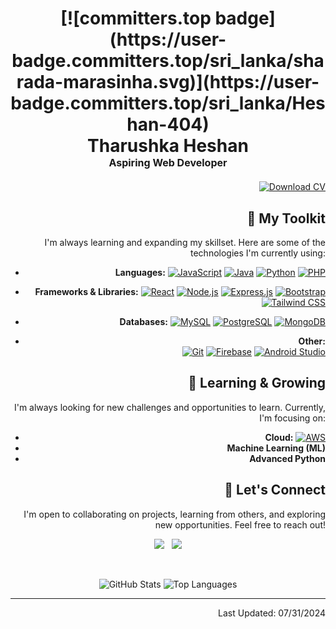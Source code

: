 <h1 align="center">
  [![committers.top badge](https://user-badge.committers.top/sri_lanka/sharada-marasinha.svg)](https://user-badge.committers.top/sri_lanka/Heshan-404)
  <br>
  Tharushka Heshan
  <br>
  <font size="3">Aspiring Web Developer</font>
</h1>
<div style="text-align: right; margin-top: 20px;">
  <a href="https://github.com/Heshan-404/Heshan-404/blob/main/CV2024.pdf" target="_blank" rel="noopener noreferrer">
    <img src="https://img.shields.io/badge/-Get%20MY%20CV-4CAF50?style=flat-square&logo=document&logoColor=white" alt="Download CV">
  </a>

## 🧰  My Toolkit  

I'm always learning and expanding my skillset. Here are some of the technologies I'm currently using:

* **Languages:** 
  [![JavaScript](https://img.shields.io/badge/-JavaScript-F7DF1E?style=flat-square&logo=javascript)](https://www.javascript.com/)
  [![Java](https://img.shields.io/badge/-Java-007396?style=flat-square&logo=java)](https://www.java.com/)
  [![Python](https://img.shields.io/badge/-Python-3776AB?style=flat-square&logo=python)](https://www.python.org/)
  [![PHP](https://img.shields.io/badge/-PHP-777BB4?style=flat-square&logo=php)](https://www.php.net/)

* **Frameworks & Libraries:** 
 [![React](https://img.shields.io/badge/-React-61DAFB?style=flat-square&logo=react)](https://reactjs.org/)
 [![Node.js](https://img.shields.io/badge/-Node.js-339933?style=flat-square&logo=node.js)](https://nodejs.org/)
 [![Express.js](https://img.shields.io/badge/-Express.js-000000?style=flat-square&logo=express)](https://expressjs.com/) 
 [![Bootstrap](https://img.shields.io/badge/-Bootstrap-563D7C?style=flat-square&logo=bootstrap)](https://getbootstrap.com/)
 [![Tailwind CSS](https://img.shields.io/badge/-Tailwind%20CSS-38B2AC?style=flat-square&logo=tailwind-css)](https://tailwindcss.com/)  

* **Databases:** 
 [![MySQL](https://img.shields.io/badge/-MySQL-005C84?style=flat-square&logo=mysql)](https://www.mysql.com/)
 [![PostgreSQL](https://img.shields.io/badge/-PostgreSQL-316192?style=flat-square&logo=postgresql)](https://www.postgresql.org/) 
 [![MongoDB](https://img.shields.io/badge/-MongoDB-47A248?style=flat-square&logo=mongodb)](https://www.mongodb.com/)

* **Other:**  
 [![Git](https://img.shields.io/badge/-Git-F05033?style=flat-square&logo=git)](https://git-scm.com/)
 [![Firebase](https://img.shields.io/badge/-Firebase-FFCA28?style=flat-square&logo=firebase)](https://firebase.google.com/) 
 [![Android Studio](https://img.shields.io/badge/-Android%20Studio-3DDC84?style=flat-square&logo=android-studio)](https://developer.android.com/studio/)

## 🌱  Learning & Growing

I'm always looking for new challenges and opportunities to learn. Currently, I'm focusing on:

* **Cloud:** [![AWS](https://img.shields.io/badge/-AWS-232F3E?style=flat-square&logo=amazon-aws)](https://aws.amazon.com/)
* **Machine Learning (ML)** 
* **Advanced Python** 

##  🤝  Let's Connect

I'm open to collaborating on projects, learning from others, and exploring new opportunities. Feel free to reach out!

<p align="center">
  <a href="https://www.linkedin.com/in/tharushka-hesham-a78888247/"><img src="https://img.shields.io/badge/-LinkedIn-0077B5?style=for-the-badge&logo=linkedin&logoColor=white"></a>  
  <a href="mailto:heshantharushka2002@gmail.com"><img src="https://img.shields.io/badge/-Email-D14836?style=for-the-badge&logo=gmail&logoColor=white"></a>
</p>

<br>

<p align="center">
  <img src="https://github-readme-stats.vercel.app/api?username=Heshan-404&show_icons=true&theme=radical" alt="GitHub Stats" />
  <img src="https://github-readme-stats.vercel.app/api/top-langs/?username=Heshan-404&layout=compact" alt="Top Languages" />
</p>

---

Last Updated: 07/31/2024
